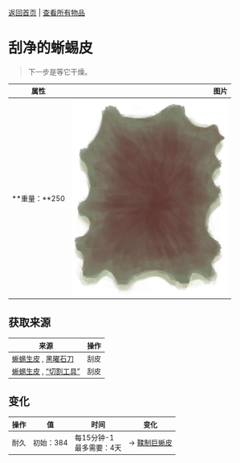 [返回首页](index.md)   |  [查看所有物品](object.md)
# 刮净的蜥蜴皮  
> 下一步是等它干燥。  
  
  属性  |   图片   
 ----  |  ----:   
 **重量：**250  |  ![](Sprite/ReptileHideFleshed.png)   
  
## 获取来源  
来源  |  操作  
----  |  ----  
[蜥蜴生皮](SkinFreshReptile.md) , [黑曜石刀](KnifeObsidian.md)  |  刮皮  
[蜥蜴生皮](SkinFreshReptile.md) , [“切割工具”](tag_Cutter.md)  |  刮皮  
## 变化  
操作  |  值  |  时间  |  变化  
----  |  ----  |  ----  |  ----  
耐久  |  初始：384  |  每15分钟-1<br>最多需要：4天  |  → [鞣制巨蜥皮](CuredSkinReptile.md)  

